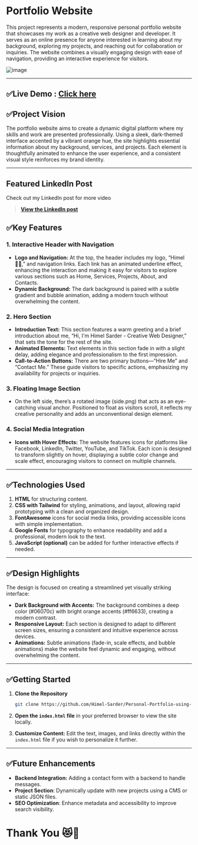 
# Portfolio Website

This project represents a modern, responsive personal portfolio website that showcases my work as a creative web designer and developer. It serves as an online presence for anyone interested in learning about my background, exploring my projects, and reaching out for collaboration or inquiries. The website combines a visually engaging design with ease of navigation, providing an interactive experience for visitors.

![image](https://github.com/user-attachments/assets/d47c114f-0981-4867-9e5d-0d08d78d5b4d)

---
## ✅Live Demo : [Click here](https://himel-sarder.github.io/Personal-Portfolio-using-Tailwind-CSS/)
## ✅Project Vision

The portfolio website aims to create a dynamic digital platform where my skills and work are presented professionally. Using a sleek, dark-themed interface accented by a vibrant orange hue, the site highlights essential information about my background, services, and projects. Each element is thoughtfully animated to enhance the user experience, and a consistent visual style reinforces my brand identity.

---
## Featured LinkedIn Post

Check out my LinkedIn post for more video

> [**View the LinkedIn post**](https://www.linkedin.com/feed/update/urn:li:ugcPost:7258862099106254848)

## ✅Key Features

### 1. **Interactive Header with Navigation**
   - **Logo and Navigation:** At the top, the header includes my logo, “Himel🐦‍🔥,” and navigation links. Each link has an animated underline effect, enhancing the interaction and making it easy for visitors to explore various sections such as Home, Services, Projects, About, and Contacts.
   - **Dynamic Background:** The dark background is paired with a subtle gradient and bubble animation, adding a modern touch without overwhelming the content.

### 2. **Hero Section**
   - **Introduction Text:** This section features a warm greeting and a brief introduction about me, “Hi, I'm Himel Sarder - Creative Web Designer,” that sets the tone for the rest of the site.
   - **Animated Elements:** Text elements in this section fade in with a slight delay, adding elegance and professionalism to the first impression.
   - **Call-to-Action Buttons:** There are two primary buttons—“Hire Me” and “Contact Me.” These guide visitors to specific actions, emphasizing my availability for projects or inquiries.

### 3. **Floating Image Section**
   - On the left side, there’s a rotated image (side.png) that acts as an eye-catching visual anchor. Positioned to float as visitors scroll, it reflects my creative personality and adds an unconventional design element.

### 4. **Social Media Integration**
   - **Icons with Hover Effects:** The website features icons for platforms like Facebook, LinkedIn, Twitter, YouTube, and TikTok. Each icon is designed to transform slightly on hover, displaying a subtle color change and scale effect, encouraging visitors to connect on multiple channels.

---

## ✅Technologies Used

1. **HTML** for structuring content.
2. **CSS with Tailwind** for styling, animations, and layout, allowing rapid prototyping with a clean and organized design.
3. **FontAwesome** icons for social media links, providing accessible icons with simple implementation.
4. **Google Fonts** for typography to enhance readability and add a professional, modern look to the text.
5. **JavaScript (optional)** can be added for further interactive effects if needed.

---

## ✅Design Highlights

The design is focused on creating a streamlined yet visually striking interface:
- **Dark Background with Accents:** The background combines a deep color (#06070c) with bright orange accents (#ff6633), creating a modern contrast.
- **Responsive Layout:** Each section is designed to adapt to different screen sizes, ensuring a consistent and intuitive experience across devices.
- **Animations:** Subtle animations (fade-in, scale effects, and bubble animations) make the website feel dynamic and engaging, without overwhelming the content.

---

## ✅Getting Started

1. **Clone the Repository**
   ```bash
   git clone https://github.com/Himel-Sarder/Personal-Portfolio-using-Tailwind-CSS.git
   ```
2. **Open the `index.html` file** in your preferred browser to view the site locally.

3. **Customize Content:** Edit the text, images, and links directly within the `index.html` file if you wish to personalize it further.

---

## ✅Future Enhancements

- **Backend Integration:** Adding a contact form with a backend to handle messages.
- **Project Section**: Dynamically update with new projects using a CMS or static JSON files.
- **SEO Optimization**: Enhance metadata and accessibility to improve search visibility.

# Thank You 😻🤍
